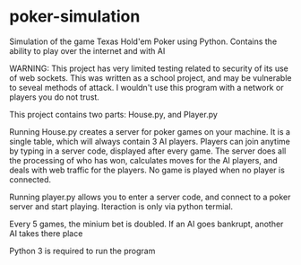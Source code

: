 # poker-simulation
Simulation of the game Texas Hold'em Poker using Python. Contains the ability to play over the internet and with AI

WARNING: This project has very limited testing related to security of its use of web sockets.
This was written as a school project, and may be vulnerable to seveal methods of attack.
I wouldn't use this program with a network or players you do not trust.


This project contains two parts: House.py, and Player.py

Running House.py creates a server for poker games on your machine. It is a single table,
which will always contain 3 AI players. Players can join anytime by typing in a server code,
displayed after every game. The server does all the processing of who has won, calculates
moves for the AI players, and deals with web traffic for the players. No game is played when
no player is connected.

Running player.py allows you to enter a server code, and connect to a poker server and start
playing. Iteraction is only via python termial.


Every 5 games, the minium bet is doubled. If an AI goes bankrupt, another AI takes there place

Python 3 is required to run the program
